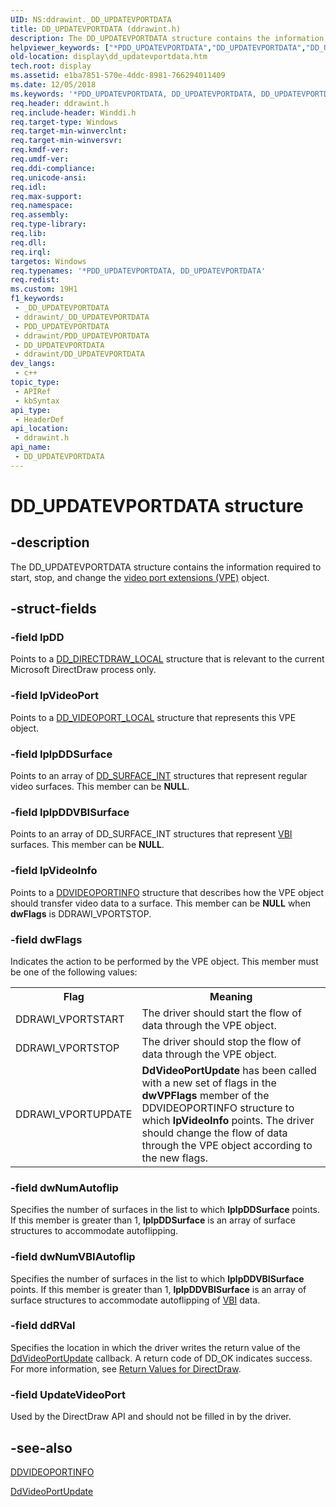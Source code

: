 ```yaml
---
UID: NS:ddrawint._DD_UPDATEVPORTDATA
title: DD_UPDATEVPORTDATA (ddrawint.h)
description: The DD_UPDATEVPORTDATA structure contains the information required to start, stop, and change the video port extensions (VPE) object.
helpviewer_keywords: ["*PDD_UPDATEVPORTDATA","DD_UPDATEVPORTDATA","DD_UPDATEVPORTDATA structure [Display Devices]","ddrawint/DD_UPDATEVPORTDATA","ddstrcts_a266490e-9cac-45ca-9129-63f3dcef6a6f.xml","display.dd_updatevportdata"]
old-location: display\dd_updatevportdata.htm
tech.root: display
ms.assetid: e1ba7851-570e-4ddc-8981-766294011409
ms.date: 12/05/2018
ms.keywords: '*PDD_UPDATEVPORTDATA, DD_UPDATEVPORTDATA, DD_UPDATEVPORTDATA structure [Display Devices], ddrawint/DD_UPDATEVPORTDATA, ddstrcts_a266490e-9cac-45ca-9129-63f3dcef6a6f.xml, display.dd_updatevportdata'
req.header: ddrawint.h
req.include-header: Winddi.h
req.target-type: Windows
req.target-min-winverclnt: 
req.target-min-winversvr: 
req.kmdf-ver: 
req.umdf-ver: 
req.ddi-compliance: 
req.unicode-ansi: 
req.idl: 
req.max-support: 
req.namespace: 
req.assembly: 
req.type-library: 
req.lib: 
req.dll: 
req.irql: 
targetos: Windows
req.typenames: '*PDD_UPDATEVPORTDATA, DD_UPDATEVPORTDATA'
req.redist: 
ms.custom: 19H1
f1_keywords:
 - _DD_UPDATEVPORTDATA
 - ddrawint/_DD_UPDATEVPORTDATA
 - PDD_UPDATEVPORTDATA
 - ddrawint/PDD_UPDATEVPORTDATA
 - DD_UPDATEVPORTDATA
 - ddrawint/DD_UPDATEVPORTDATA
dev_langs:
 - c++
topic_type:
 - APIRef
 - kbSyntax
api_type:
 - HeaderDef
api_location:
 - ddrawint.h
api_name:
 - DD_UPDATEVPORTDATA
---
```


# DD_UPDATEVPORTDATA structure


## -description

The DD_UPDATEVPORTDATA structure contains the information required to start, stop, and change the <a href="/windows-hardware/drivers/">video port extensions (VPE)</a> object.

## -struct-fields

### -field lpDD

Points to a <a href="/windows/desktop/api/ddrawint/ns-ddrawint-dd_directdraw_local">DD_DIRECTDRAW_LOCAL</a> structure that is relevant to the current Microsoft DirectDraw process only.

### -field lpVideoPort

Points to a <a href="/windows/desktop/api/ddrawint/ns-ddrawint-dd_videoport_local">DD_VIDEOPORT_LOCAL</a> structure that represents this VPE object.

### -field lplpDDSurface

Points to an array of <a href="/windows/desktop/api/ddrawint/ns-ddrawint-dd_surface_int">DD_SURFACE_INT</a> structures that represent regular video surfaces. This member can be <b>NULL</b>.

### -field lplpDDVBISurface

Points to an array of DD_SURFACE_INT structures that represent <a href="/windows-hardware/drivers/">VBI</a> surfaces. This member can be <b>NULL</b>.

### -field lpVideoInfo

Points to a <a href="/windows/desktop/api/dvp/ns-dvp-ddvideoportinfo">DDVIDEOPORTINFO</a> structure that describes how the VPE object should transfer video data to a surface. This member can be <b>NULL</b> when <b>dwFlags</b> is DDRAWI_VPORTSTOP.

### -field dwFlags

Indicates the action to be performed by the VPE object. This member must be one of the following values:

<table>
<tr>
<th>Flag</th>
<th>Meaning</th>
</tr>
<tr>
<td>
DDRAWI_VPORTSTART

</td>
<td>
The driver should start the flow of data through the VPE object.

</td>
</tr>
<tr>
<td>
DDRAWI_VPORTSTOP

</td>
<td>
The driver should stop the flow of data through the VPE object.

</td>
</tr>
<tr>
<td>
DDRAWI_VPORTUPDATE

</td>
<td>
<b>DdVideoPortUpdate</b> has been called with a new set of flags in the <b>dwVPFlags</b> member of the DDVIDEOPORTINFO structure to which <b>lpVideoInfo</b> points. The driver should change the flow of data through the VPE object according to the new flags.

</td>
</tr>
</table>

### -field dwNumAutoflip

Specifies the number of surfaces in the list to which <b>lplpDDSurface</b> points. If this member is greater than 1, <b>lplpDDSurface</b> is an array of surface structures to accommodate autoflipping.

### -field dwNumVBIAutoflip

Specifies the number of surfaces in the list to which <b>lplpDDVBISurface</b> points. If this member is greater than 1, <b>lplpDDVBISurface</b> is an array of surface structures to accommodate autoflipping of <a href="/windows-hardware/drivers/">VBI</a> data.

### -field ddRVal

Specifies the location in which the driver writes the return value of the <a href="/windows/desktop/api/ddrawint/nc-ddrawint-pdd_vportcb_update">DdVideoPortUpdate</a> callback. A return code of DD_OK indicates success. For more information, see <a href="/windows-hardware/drivers/display/return-values-for-directdraw">Return Values for DirectDraw</a>.

### -field UpdateVideoPort

Used by the DirectDraw API and should not be filled in by the driver.

## -see-also

<a href="/windows/desktop/api/dvp/ns-dvp-ddvideoportinfo">DDVIDEOPORTINFO</a>



<a href="/windows/desktop/api/ddrawint/nc-ddrawint-pdd_vportcb_update">DdVideoPortUpdate</a>